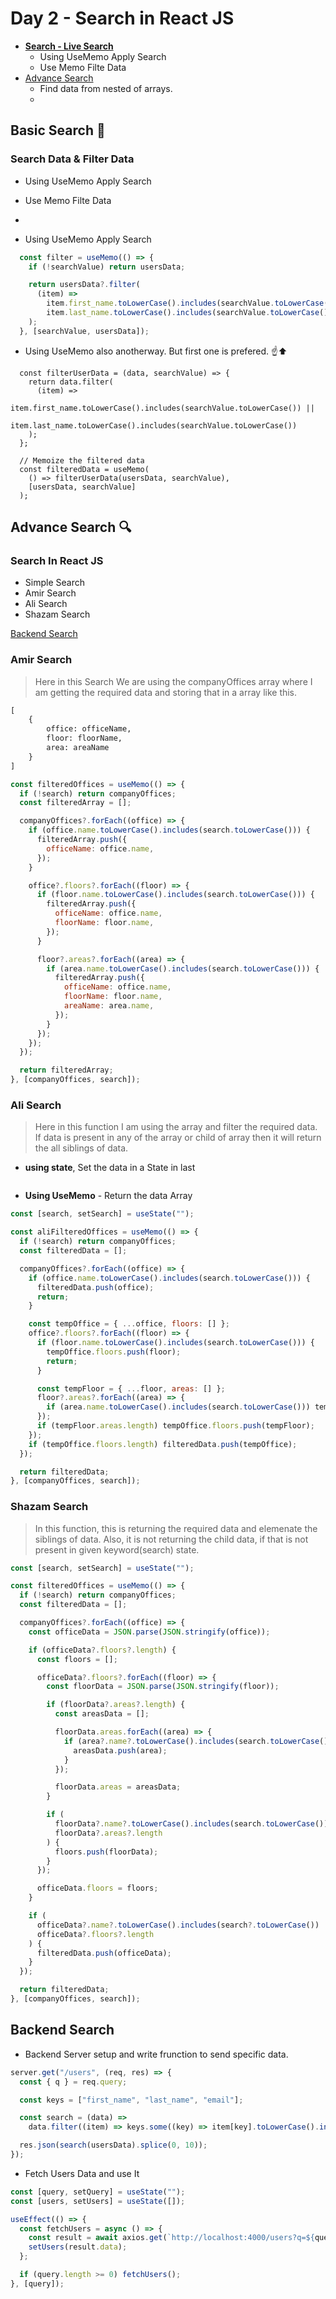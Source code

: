 # Day 2 - Search in React JS

- **[Search - Live Search](./search-data/README.md)**
  - Using UseMemo Apply Search 
  - Use Memo Filte Data
- [Advance Search](./advance-search-nested-array/README.md)
  - Find data from nested of arrays. 
  - 


## Basic Search 🔎

### Search Data & Filter Data

- Using UseMemo Apply Search 
- Use Memo Filte Data
- 


- Using UseMemo Apply Search 

```javascript
  const filter = useMemo(() => {
    if (!searchValue) return usersData;

    return usersData?.filter(
      (item) =>
        item.first_name.toLowerCase().includes(searchValue.toLowerCase()) ||
        item.last_name.toLowerCase().includes(searchValue.toLowerCase())
    );
  }, [searchValue, usersData]);
```

- Using UseMemo also anotherway. But first one is prefered. ☝️⬆️ 

```jvascript
  const filterUserData = (data, searchValue) => {
    return data.filter(
      (item) =>
        item.first_name.toLowerCase().includes(searchValue.toLowerCase()) ||
        item.last_name.toLowerCase().includes(searchValue.toLowerCase())
    );
  };

  // Memoize the filtered data
  const filteredData = useMemo(
    () => filterUserData(usersData, searchValue),
    [usersData, searchValue]
  );

```


## Advance Search 🔍

### Search In React JS

- Simple Search
- Amir Search
- Ali Search
- Shazam Search

[Backend Search](#backend-search)

### Amir Search

> Here in this Search We are using the companyOffices array where I am getting the required data and storing that in a array like this.

```diff
[
    {
        office: officeName,
        floor: floorName,
        area: areaName
    }
]
```

```javascript
const filteredOffices = useMemo(() => {
  if (!search) return companyOffices;
  const filteredArray = [];

  companyOffices?.forEach((office) => {
    if (office.name.toLowerCase().includes(search.toLowerCase())) {
      filteredArray.push({
        officeName: office.name,
      });
    }

    office?.floors?.forEach((floor) => {
      if (floor.name.toLowerCase().includes(search.toLowerCase())) {
        filteredArray.push({
          officeName: office.name,
          floorName: floor.name,
        });
      }

      floor?.areas?.forEach((area) => {
        if (area.name.toLowerCase().includes(search.toLowerCase())) {
          filteredArray.push({
            officeName: office.name,
            floorName: floor.name,
            areaName: area.name,
          });
        }
      });
    });
  });

  return filteredArray;
}, [companyOffices, search]);
```

### Ali Search

> Here in this function I am using the array and filter the required data. If data is present in any of the array or child of array then it will return the all siblings of data.

- **using state**, Set the data in a State in last

```javascript

```

- **Using UseMemo** - Return the data Array

```javascript
const [search, setSearch] = useState("");

const aliFilteredOffices = useMemo(() => {
  if (!search) return companyOffices;
  const filteredData = [];

  companyOffices?.forEach((office) => {
    if (office.name.toLowerCase().includes(search.toLowerCase())) {
      filteredData.push(office);
      return;
    }

    const tempOffice = { ...office, floors: [] };
    office?.floors?.forEach((floor) => {
      if (floor.name.toLowerCase().includes(search.toLowerCase())) {
        tempOffice.floors.push(floor);
        return;
      }

      const tempFloor = { ...floor, areas: [] };
      floor?.areas?.forEach((area) => {
        if (area.name.toLowerCase().includes(search.toLowerCase())) tempFloor.areas.push(area);
      });
      if (tempFloor.areas.length) tempOffice.floors.push(tempFloor);
    });
    if (tempOffice.floors.length) filteredData.push(tempOffice);
  });

  return filteredData;
}, [companyOffices, search]);
```

### Shazam Search

> In this function, this is returning the required data and elemenate the siblings of data. Also, it is not returning the child data, if that is not present in given keyword(search) state.

```javascript
const [search, setSearch] = useState("");

const filteredOffices = useMemo(() => {
  if (!search) return companyOffices;
  const filteredData = [];

  companyOffices?.forEach((office) => {
    const officeData = JSON.parse(JSON.stringify(office));

    if (officeData?.floors?.length) {
      const floors = [];

      officeData?.floors?.forEach((floor) => {
        const floorData = JSON.parse(JSON.stringify(floor));

        if (floorData?.areas?.length) {
          const areasData = [];

          floorData.areas.forEach((area) => {
            if (area?.name?.toLowerCase().includes(search.toLowerCase())) {
              areasData.push(area);
            }
          });

          floorData.areas = areasData;
        }

        if (
          floorData?.name?.toLowerCase().includes(search.toLowerCase()) ||
          floorData?.areas?.length
        ) {
          floors.push(floorData);
        }
      });

      officeData.floors = floors;
    }

    if (
      officeData?.name?.toLowerCase().includes(search?.toLowerCase()) ||
      officeData?.floors?.length
    ) {
      filteredData.push(officeData);
    }
  });

  return filteredData;
}, [companyOffices, search]);
```

## Backend Search

- Backend Server setup and write frunction to send specific data.

```javascript
server.get("/users", (req, res) => {
  const { q } = req.query;

  const keys = ["first_name", "last_name", "email"];

  const search = (data) =>
    data.filter((item) => keys.some((key) => item[key].toLowerCase().includes(q)));

  res.json(search(usersData).splice(0, 10));
});
```

- Fetch Users Data and use It

```javascript
const [query, setQuery] = useState("");
const [users, setUsers] = useState([]);

useEffect(() => {
  const fetchUsers = async () => {
    const result = await axios.get(`http://localhost:4000/users?q=${query}`);
    setUsers(result.data);
  };

  if (query.length >= 0) fetchUsers();
}, [query]);
```

